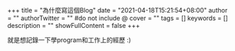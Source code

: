 +++
title = "為什麼寫這個Blog"
date = "2021-04-18T15:21:54+08:00"
author = ""
authorTwitter = "" #do not include @
cover = ""
tags = []
keywords = []
description = ""
showFullContent = false
+++


就是想記錄一下學program和工作上的經歷 :)
